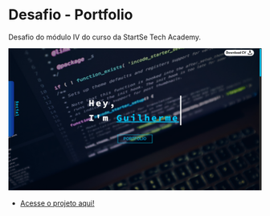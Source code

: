 # Desafio - Portfolio
Desafio do módulo IV do curso da StartSe Tech Academy.

<img src="/assets/images/project-screenshot.png" alt="It shows the final project page">

- [Acesse o projeto aqui!](https://guilhermescr.github.io/startse-desafio-moduloIV/)
